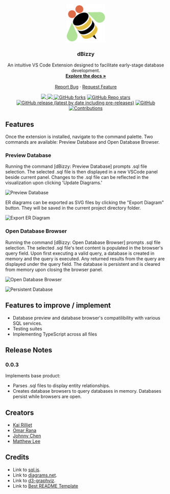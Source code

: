 <p align="center">
  <a href="https://github.com/oslabs-beta/dBizzy">
    <img src="https://github.com/oslabs-beta/dBizzy/raw/main/assets/dbizzy-logo-marketplace.png" alt="Logo" height="120">
  </a>

  <h3 align="center">dBizzy</h3>

  <p align="center">
    An intuitive VS Code Extension designed to facilitate early-stage database development.
    <br />
    <a href="https://github.com/oslabs-beta/dBizzy"><strong>Explore the docs »</strong></a>
    <br />
    <br />
    <a href="https://github.com/oslabs-beta/dBizzy/issues">Report Bug</a>
    ·
    <a href="https://github.com/oslabs-beta/dBizzy/issues">Request Feature</a>
  </p>
    <!-- BADGES -->
  <p align="center">
    <!-- MARKETPLACE -->
    <a href="https://marketplace.visualstudio.com/items?itemName=dBizzy.dbizzy">
      <img src="https://vsmarketplacebadge.apphb.com/version-short/dBizzy.dbizzy.svg">
    </a>
    <!-- DOWNLOADS -->
    <a href="https://marketplace.visualstudio.com/items?itemName=dBizzy.dbizzy">
      <img src="https://vsmarketplacebadge.apphb.com/downloads-short/dBizzy.dbizzy.svg">
    </a>
    <!-- FORKS -->
    <a href="https://github.com/oslabs-beta/dBizzy/network/members"><img alt="GitHub forks" src="https://img.shields.io/github/forks/oslabs-beta/dBizzy"></a>
    <!-- STARS -->
    <a href="https://github.com/oslabs-beta/dBizzy/stargazers"><img alt="GitHub Repo stars" src="https://img.shields.io/github/stars/oslabs-beta/dBizzy"></a>
    <!-- GITHUB RELEASE VERSION -->
    <a href="https://github.com/oslabs-beta/dBizzy/releases"><img alt="GitHub release (latest by date including pre-releases)" src="https://img.shields.io/github/v/release/oslabs-beta/dBizzy?include_prereleases"></a>
    <!-- LICENSE -->
    <a href="https://github.com/oslabs-beta/dBizzy/raw/main/LICENSE"><img alt="GitHub" src="https://img.shields.io/github/license/oslabs-beta/dBizzy"></a>
    <!-- CONTRIBUTIONS -->
    <a href="https://github.com/oslabs-beta/dBizzy/blob/main/README.md"><img alt="Contributions" src="https://img.shields.io/badge/contributors-welcome-brightgreen"></a>
  </p>
</p>

## Features

Once the extension is installed, navigate to the command palette. Two commands are available: Preview Database and Open Database Browser.  

### Preview Database

Running the command [dBizzy: Preview Database] prompts .sql file selection.  The selected .sql file is then displayed in a new VSCode panel beside current panel.  Changes to the .sql file can be reflected in the visualization upon clicking 'Update Diagrams.'

![Preview Database](https://github.com/oslabs-beta/dBizzy/raw/main/media/preview-database.gif)


ER diagrams can be exported as SVG files by clicking the "Export Diagram" button. They will be saved in the current project directory folder. 

![Export ER Diagram](https://github.com/oslabs-beta/dBizzy/raw/main/media/export-diagram.gif)

### Open Database Browser

Running the command [dBizzy: Open Database Browser] prompts .sql file selection. The selected .sql file's text content is populated in the browser's query field.  Upon first executing a valid query, a database is created in memory and the query is executed.  Any returned results from the query are displayed under the query field.  The database is persistent and is cleared from memory upon closing the browser panel.

![Open Database Browser](https://github.com/oslabs-beta/dBizzy/raw/main/media/open-database.gif)

![Persistent Database](https://github.com/oslabs-beta/dBizzy/raw/main/media/persistent-database.gif)


## Features to improve / implement

* Database preview and database browser's compatilibility with various SQL services.  
* Testing suites
* Implementing TypeScript across all files

## Release Notes

### 0.0.3

Implements base product:
* Parses .sql files to display entity relationships.
* Creates database browsers to query databases in memory. Databases persist while browsers are open.

## Creators

* [Kai Rilliet](https://github.com/kairilliet)
* [Omar Rana](https://github.com/omar-rana)
* [Johnny Chen](https://github.com/JcsChen)
* [Matthew Lee](https://github.com/mcl030)

## Credits

* Link to [sql.js](https://www.npmjs.com/package/sql.js).
* Link to [diagrams.net](https://www.diagrams.net/).
* Link to [d3-graphviz](https://www.npmjs.com/package/d3-graphviz).
* Link to [Best README Template](https://github.com/othneildrew/Best-README-Template)